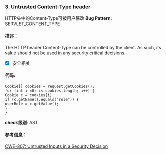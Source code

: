 ### 3. Untrusted Content-Type header 
HTTP头中的Content-Type可被用户篡改
**Bug Pattern:** SERVLET_CONTENT_TYPE  
#### 描述：
The HTTP header Content-Type can be controlled by the client. As such, its value should not be used in any security critical decisions.
- [x] 安全相关
#### 代码:

```
Cookie[] cookies = request.getCookies();
for (int i =0; i< cookies.length; i++) {
Cookie c = cookies[i];
if (c.getName().equals("role")) {
userRole = c.getValue();
}
}
```
**check级别**: AST
#### 参考信息：
[CWE-807: Untrusted Inputs in a Security Decision](http://cwe.mitre.org/data/definitions/807.html)